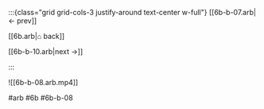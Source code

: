 :::{class="grid grid-cols-3 justify-around text-center w-full"}
[[6b-b-07.arb|← prev]]

[[6b.arb|⌂ back]]

[[6b-b-10.arb|next →]]

:::

![[6b-b-08.arb.mp4]]

#arb #6b #6b-b-08


